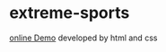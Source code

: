 # extreme-sports
<a href="https://elahesahebanweb.github.io/extreme-sports/">online Demo</a>
developed by html and css
